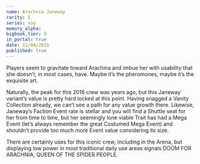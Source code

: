```yaml
---
name: Arachnia Janeway
rarity: 5
series: voy
memory_alpha:
bigbook_tier: 9
in_portal: true
date: 21/04/2016
published: true
---
```


Players seem to gravitate toward Arachina and imbue her with usability that she doesn’t, in most cases, have. Maybe it’s the pheromones, maybe it’s the exquisite art.

Naturally, the peak for this 2016 crew was years ago, but this Janeway variant’s value is pretty hard locked at this point. Having snagged a Vanity Collection already, we can’t see a path for any value growth there. Likewise, Janeway’s Faction Event rate is stellar and you will find a Shuttle seat for her from time to time, but her seemingly lone viable Trait has had a Mega Event (let’s always remember the great Costumed Mega Event) and shouldn’t provide too much more Event value considering its size.

There are certainly uses for this iconic crew, including in the Arena, but displaying low power in most traditional daily use areas signals DOOM FOR ARACHNIA, QUEEN OF THE SPIDER PEOPLE.
